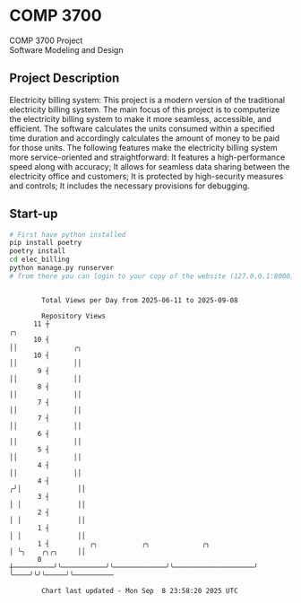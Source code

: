 # COMP 3700
COMP 3700 Project  
Software Modeling and Design
## Project Description
Electricity billing system: This project is a modern version of the traditional electricity billing system. The main focus of this project is to computerize the electricity billing system to make it more seamless, accessible, and efficient. The software calculates the units consumed within a specified time duration and accordingly calculates the amount of money to be paid for those units. The following features make the electricity billing system more service-oriented and straightforward: It features a high-performance speed along with accuracy; It allows for seamless data sharing between the electricity office and customers; It is protected by high-security measures and controls; It includes the necessary provisions for debugging.

## Start-up
```bash
# First have python installed
pip install poetry
poetry install
cd elec_billing
python manage.py runserver
# from there you can login to your copy of the website (127.0.0.1:8000), default creds are admin/admin
```

```

        Total Views per Day from 2025-06-11 to 2025-09-08

        Repository Views
      11 ┼                                                             ╭╮
      10 ┤                                                             ││              ╭╮
      10 ┤                                                             ││              ││
       9 ┤                                                             ││              ││
       8 ┤                                                             ││              ││
       7 ┤                                                             ││              ││
       7 ┤                                                             ││              ││
       6 ┤                                                             ││              ││
       5 ┤                                                             ││              ││
       4 ┤                                                             ││              ││
       4 ┤                                                            ╭╯│              ││
       3 ┤                                                            │ │              ││
       2 ┤                                                            │ │              ││
       1 ┤                                                            │ │              ││
       1 ┤          ╭╮           ╭╮             ╭╮                    │ ╰╮    ╭╮╭╮     ││
       0 ┼──────────╯╰───────────╯╰─────────────╯╰────────────────────╯  ╰────╯╰╯╰─────╯╰──────────

        Chart last updated - Mon Sep  8 23:58:20 2025 UTC
        
```
